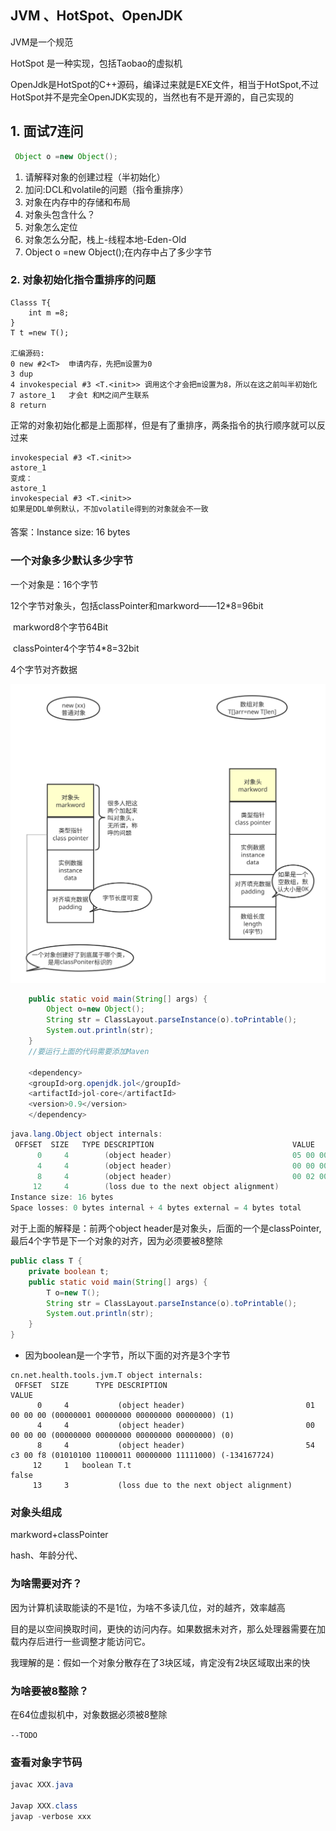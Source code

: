 ## JVM 、HotSpot、OpenJDK

JVM是一个规范

HotSpot 是一种实现，包括Taobao的虚拟机

OpenJdk是HotSpot的C++源码，编译过来就是EXE文件，相当于HotSpot,不过HotSpot并不是完全OpenJDK实现的，当然也有不是开源的，自己实现的

##  

## 1. 面试7连问

```java
 Object o =new Object();
```

1. 请解释对象的创建过程（半初始化）
2. 加问:DCL和volatile的问题（指令重排序）
3. 对象在内存中的存储和布局
4. 对象头包含什么？
5. 对象怎么定位
6. 对象怎么分配，栈上-线程本地-Eden-Old
7. Object o =new Object();在内存中占了多少字节

### 2. 对象初始化指令重排序的问题

```
Classs T{
    int m =8;
}
T t =new T();

汇编源码:
0 new #2<T>  申请内存，先把m设置为0
3 dup
4 invokespecial #3 <T.<init>> 调用这个才会把m设置为8，所以在这之前叫半初始化
7 astore_1   才会t 和M之间产生联系
8 return 
```

正常的对象初始化都是上面那样，但是有了重排序，两条指令的执行顺序就可以反过来

```
invokespecial #3 <T.<init>>  
astore_1    
变成：
astore_1 
invokespecial #3 <T.<init>>  
如果是DDL单例默认，不加volatile得到的对象就会不一致
```

#### 

答案：Instance size: 16 bytes

### 一个对象多少默认多少字节

一个对象是：16个字节

12个字节对象头，包括classPointer和markword——12*8=96bit

​				markword8个字节64Bit

​				classPointer4个字节4*8=32bit

4个字节对齐数据

![](./img/monitor对象.svg)



```java
    public static void main(String[] args) {
        Object o=new Object();
        String str = ClassLayout.parseInstance(o).toPrintable();
        System.out.println(str);
    }
    //要运行上面的代码需要添加Maven
    
    <dependency>
    <groupId>org.openjdk.jol</groupId>
    <artifactId>jol-core</artifactId>
    <version>0.9</version>
    </dependency>
```

```java
java.lang.Object object internals:
 OFFSET  SIZE   TYPE DESCRIPTION                               VALUE
      0     4        (object header)                           05 00 00 00 (00000101 00000000 00000000 00000000) (5)
      4     4        (object header)                           00 00 00 00 (00000000 00000000 00000000 00000000) (0)
      8     4        (object header)                           00 02 00 20 (00000000 00000010 00000000 00100000) (536871424)
     12     4        (loss due to the next object alignment)
Instance size: 16 bytes
Space losses: 0 bytes internal + 4 bytes external = 4 bytes total
```

对于上面的解释是：前两个object header是对象头，后面的一个是classPointer,最后4个字节是下一个对象的对齐，因为必须要被8整除

```java
public class T {
    private boolean t;
    public static void main(String[] args) {
        T o=new T();
        String str = ClassLayout.parseInstance(o).toPrintable();
        System.out.println(str);
    }
}
```

- 因为boolean是一个字节，所以下面的对齐是3个字节

```
cn.net.health.tools.jvm.T object internals:
 OFFSET  SIZE      TYPE DESCRIPTION                               VALUE
      0     4           (object header)                           01 00 00 00 (00000001 00000000 00000000 00000000) (1)
      4     4           (object header)                           00 00 00 00 (00000000 00000000 00000000 00000000) (0)
      8     4           (object header)                           54 c3 00 f8 (01010100 11000011 00000000 11111000) (-134167724)
     12     1   boolean T.t                                       false
     13     3           (loss due to the next object alignment)
```

### 对象头组成

markword+classPointer

hash、年龄分代、

### 为啥需要对齐？

因为计算机读取能读的不是1位，为啥不多读几位，对的越齐，效率越高

目的是以空间换取时间，更快的访问内存。如果数据未对齐，那么处理器需要在加载内存后进行一些调整才能访问它。

我理解的是：假如一个对象分散存在了3块区域，肯定没有2块区域取出来的快

### 为啥要被8整除？

在64位虚拟机中，对象数据必须被8整除

`--TODO`





### 查看对象字节码



```java
javac XXX.java

Javap XXX.class
javap -verbose xxx
```